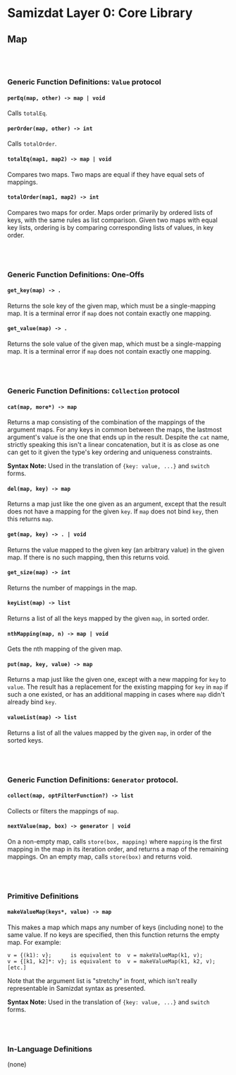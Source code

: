 Samizdat Layer 0: Core Library
==============================

Map
---

<br><br>
### Generic Function Definitions: `Value` protocol

#### `perEq(map, other) -> map | void`

Calls `totalEq`.

#### `perOrder(map, other) -> int`

Calls `totalOrder`.

#### `totalEq(map1, map2) -> map | void`

Compares two maps. Two maps are equal if they have equal sets of mappings.

#### `totalOrder(map1, map2) -> int`

Compares two maps for order. Maps order primarily by ordered lists of
keys, with the same rules as list comparison. Given two maps with equal
key lists, ordering is by comparing corresponding lists of values, in
key order.

<br><br>
### Generic Function Definitions: One-Offs

#### `get_key(map) -> .`

Returns the sole key of the given map, which must be a single-mapping map.
It is a terminal error if `map` does not contain exactly one mapping.

#### `get_value(map) -> .`

Returns the sole value of the given map, which must be a single-mapping map.
It is a terminal error if `map` does not contain exactly one mapping.


<br><br>
### Generic Function Definitions: `Collection` protocol

#### `cat(map, more*) -> map`

Returns a map consisting of the combination of the mappings of the
argument maps. For any keys in common between the maps,
the lastmost argument's value is the one that ends up in the result.
Despite the `cat` name, strictly speaking this isn't a linear concatenation,
but it is as close as one can get to it given the type's key ordering
and uniqueness constraints.

**Syntax Note:** Used in the translation of `{key: value, ...}`
and `switch` forms.

#### `del(map, key) -> map`

Returns a map just like the one given as an argument, except that
the result does not have a mapping for the given `key`. If `map` does
not bind `key`, then this returns `map`.

#### `get(map, key) -> . | void`

Returns the value mapped to the given key (an arbitrary value) in
the given map. If there is no such mapping, then this returns void.

#### `get_size(map) -> int`

Returns the number of mappings in the map.

#### `keyList(map) -> list`

Returns a list of all the keys mapped by the given `map`, in sorted order.

#### `nthMapping(map, n) -> map | void`

Gets the nth mapping of the given map.

#### `put(map, key, value) -> map`

Returns a map just like the given one, except with a new mapping
for `key` to `value`. The result has a replacement for the existing
mapping for `key` in `map` if such a one existed, or has an
additional mapping in cases where `map` didn't already bind `key`.

#### `valueList(map) -> list`

Returns a list of all the values mapped by the given `map`, in order of the
sorted keys.


<br><br>
### Generic Function Definitions: `Generator` protocol.

#### `collect(map, optFilterFunction?) -> list`

Collects or filters the mappings of `map`.

#### `nextValue(map, box) -> generator | void`

On a non-empty map, calls `store(box, mapping)` where `mapping` is
the first mapping in the map in its iteration order, and returns
a map of the remaining mappings. On an empty map, calls `store(box)` and
returns void.


<br><br>
### Primitive Definitions

#### `makeValueMap(keys*, value) -> map`

This makes a map which maps any number of keys (including none)
to the same value. If no keys are specified, then this function returns
the empty map. For example:

```
v = {(k1): v};      is equivalent to  v = makeValueMap(k1, v);
v = {[k1, k2]*: v}; is equivalent to  v = makeValueMap(k1, k2, v);
[etc.]
```

Note that the argument list is "stretchy" in front, which isn't really
representable in Samizdat syntax as presented.

**Syntax Note:** Used in the translation of `{key: value, ...}`
and `switch` forms.


<br><br>
### In-Language Definitions

(none)

